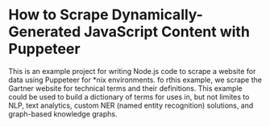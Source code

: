 # How to Scrape Dynamically-Generated JavaScript Content with Puppeteer

This is an example project for writing Node.js code to scrape a website for data using Puppeteer for *nix environments. fo rthis example, we scrape the Gartner website for technical terms and their definitions. This example could be used to build a dictionary of terms for uses in, but not limites to NLP, text analytics, custom NER (named entity recognition) solutions, and graph-based knowledge graphs.
